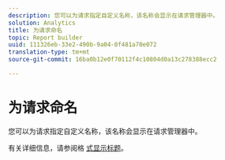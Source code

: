 ```yaml
---
description: 您可以为请求指定自定义名称，该名称会显示在请求管理器中。
solution: Analytics
title: 为请求命名
topic: Report builder
uuid: 111326eb-33e2-490b-9a04-0f481a70e072
translation-type: tm+mt
source-git-commit: 16ba0b12e0f70112f4c10804d0a13c278388ecc2

---
```



# 为请求命名

您可以为请求指定自定义名称，该名称会显示在请求管理器中。

有关详细信息，请参阅格 [式显示标题](/help/analyze/report-builder/layout/t-format-display-headers.md)。
